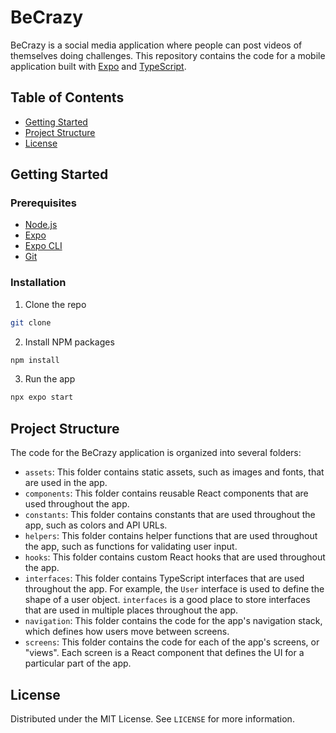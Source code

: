 # BeCrazy

BeCrazy is a social media application where people can post videos of themselves doing challenges. This repository contains the code for a mobile application built with [Expo](https://expo.io/) and [TypeScript](https://www.typescriptlang.org/).

## Table of Contents

- [Getting Started](#getting-started)
- [Project Structure](#project-structure)
- [License](#license)

## Getting Started

### Prerequisites

- [Node.js](https://nodejs.org/en/)
- [Expo](https://expo.io/)
- [Expo CLI](https://docs.expo.io/workflow/expo-cli/)
- [Git](https://git-scm.com/)

### Installation

1. Clone the repo

```sh
git clone
```

2. Install NPM packages

```sh
npm install
```

3. Run the app

```sh
npx expo start
```

## Project Structure
The code for the BeCrazy application is organized into several folders:

- `assets`: This folder contains static assets, such as images and fonts, that are used in the app.
- `components`: This folder contains reusable React components that are used throughout the app.
- `constants`: This folder contains constants that are used throughout the app, such as colors and API URLs.
- `helpers`: This folder contains helper functions that are used throughout the app, such as functions for validating user input.
- `hooks`: This folder contains custom React hooks that are used throughout the app.
- `interfaces`: This folder contains TypeScript interfaces that are used throughout the app. For example, the `User` interface is used to define the shape of a user object. `interfaces` is a good place to store interfaces that are used in multiple places throughout the app.
- `navigation`: This folder contains the code for the app's navigation stack, which defines how users move between screens.
- `screens`: This folder contains the code for each of the app's screens, or "views". Each screen is a React component that defines the UI for a particular part of the app.

## License

Distributed under the MIT License. See `LICENSE` for more information.


